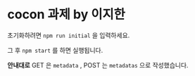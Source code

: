 # cocon 과제 by 이지한

초기화하려면 `npm run initial` 을 입력하세요.

그 후 `npm start` 를 하면 실행됩니다.

**안내대로** GET 은 `metadata` , POST 는 `metadatas` 으로 작성했습니다.
